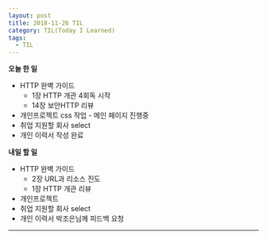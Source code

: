 ```yaml
---
layout: post
title: 2018-11-26 TIL
category: TIL(Today I Learned)
tags:
  - TIL
---
```




**오늘 한 일**

- HTTP 완벽 가이드
  - 1장 HTTP 개관 4회독 시작
  - 14장 보안HTTP 리뷰
- 개인프로젝트 css 작업 - 메인 페이지 진행중
- 취업 지원할 회사 select
- 개인 이력서 작성 완료

**내일 할 일**

- HTTP 완벽 가이드
  - 2장 URL과 리소스 진도
  - 1장 HTTP 개관 리뷰
- 개인프로젝트
- 취업 지원할 회사 select
- 개인 이력서 박조은님께 피드백 요청

---

